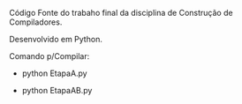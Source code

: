 Código Fonte do trabaho final da disciplina de Construção de Compiladores.

Desenvolvido em Python.


Comando p/Compilar:
   
   
   - python EtapaA.py
    
   - python EtapaAB.py
